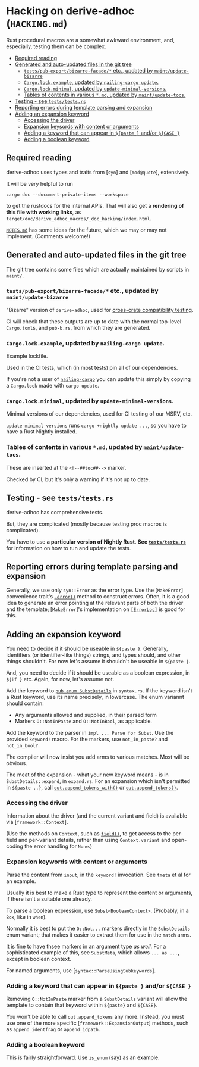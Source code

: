 # **Hacking on derive-adhoc (`HACKING.md`)**

Rust procedural macros are a somewhat awkward environment,
and, especially, testing them can be complex.

<!--##toc##-->
   * [Required reading](#required-reading)
   * [Generated and auto-updated files in the git tree](#generated-and-auto-updated-files-in-the-git-tree)
      * [`tests/pub-export/bizarre-facade/*` etc., updated by `maint/update-bizarre`](#testspub-exportbizarre-facade-etc-updated-by-maintupdate-bizarre)
      * [`Cargo.lock.example`, updated by `nailing-cargo update`.](#cargolockexample-updated-by-nailing-cargo-update)
      * [`Cargo.lock.minimal`, updated by `update-minimal-versions`.](#cargolockminimal-updated-by-update-minimal-versions)
      * [Tables of contents in various `*.md`, updated by `maint/update-tocs`.](#tables-of-contents-in-various-md-updated-by-maintupdate-tocs)
   * [Testing - see `tests/tests.rs`](#testing---see-teststestsrs)
   * [Reporting errors during template parsing and expansion](#reporting-errors-during-template-parsing-and-expansion)
   * [Adding an expansion keyword](#adding-an-expansion-keyword)
      * [Accessing the driver](#accessing-the-driver)
      * [Expansion keysords with content or arguments](#expansion-keysords-with-content-or-arguments)
      * [Adding a keyword that can appear in `${paste }` and/or `${CASE }`](#adding-a-keyword-that-can-appear-in-paste--andor-case-)
      * [Adding a boolean keyword](#adding-a-boolean-keyword)

## Required reading

derive-adhoc uses types and traits from [`syn`] and [`mod@quote`],
extensively.

It will be very helpful to run
```text
cargo doc --document-private-items --workspace
```
to get the rustdocs for the internal APIs.
That will also get a **rendering of this file with working links**,
as `target/doc/derive_adhoc_macros/_doc_hacking/index.html`.

[`NOTES.md`](_doc_notes) has some ideas for the future,
which we may or may not implement.
(Comments welcome!)

## Generated and auto-updated files in the git tree

The git tree contains some files which are actually
maintained by scripts in `maint/`.

### `tests/pub-export/bizarre-facade/*` etc., updated by `maint/update-bizarre`

"Bizarre" version of `derive-adhoc`,
used for [cross-crate compatibility testing](../../pub_b/index.html).

CI will check that these outputs are
up to date with
the normal top-level `Cargo.toml`s, and `pub-b.rs`,
from which they are generated.

### `Cargo.lock.example`, updated by `nailing-cargo update`.

Example lockfile.

Used in the CI tests,
which (in most tests) pin all of our dependencies.

If you're not a user of
[`nailing-cargo`](https://diziet.dreamwidth.org/tag/nailing-cargo)
you can update this
simply by copying a `Cargo.lock` made with `cargo update`.

### `Cargo.lock.minimal`, updated by `update-minimal-versions`.

Minimal versions of our dependencies,
used for CI testing of our MSRV, etc.

`update-minimal-versions` runs `cargo +nightly update ...`,
so you have to have a Rust Nightly installed.

### Tables of contents in various `*.md`, updated by `maint/update-tocs`.

These are inserted at the `<!--##toc##-->` marker.

Checked by CI, but it's only a warning if it's not up to date.

## Testing - see `tests/tests.rs`

derive-adhoc has comprehensive tests.

But, they are complicated
(mostly because testing proc macros is complicated).

You have to use **a particular version of Nightly Rust**.
**See [`tests/tests.rs`](../../derive_adhoc_tests/index.html)**
for information on how to run and update the tests.

## Reporting errors during template parsing and expansion

Generally, we use only `syn::Error` as the error type.
Use the [`MakeError`] convenience trait's
[`.error()`](MakeError::error) method
to construct errors.
Often, it is a good idea to generate an error
pointing at the relevant parts of both the driver and the template;
[`MakeError`]'s implementation on
[`[ErrorLoc]`](ErrorLoc) is good for this.

## Adding an expansion keyword

You need to decide if it should be useable in `${paste }`.
Generally, identifiers (or identifier-like things)
strings, 
and types should,
and other things shouldn't.
For now let's assume it shouldn't be useable in `${paste }`.

And, you need to decide if it should be useable
as a boolean expression, in `${if }` etc.
Again, for now, let's assume not.

Add the keyword to [`pub enum SubstDetails`](syntax::SubstDetails)
in `syntax.rs`.
If the keyword isn't a Rust keyword, use its name precisely,
in lowercase.
The enum variannt should contain:
 * Any arguments allowed and supplied, in their parsed form
 * Markers `O::NotInPaste` and `O::NotInBool`,
   as applicable.

Add the keyword to the parser in
`impl ... Parse for Subst`.
Use the provided `keyword!` macro.
For the markers, use `not_in_paste?` and `not_in_bool?`.

The compiler will now insist you add arms to various matches.
Most will be obvious.

The meat of the expansion - what your new keyword means -
is in `SubstDetails::expand`, in `expand.rs`.
For an expansion which isn't permitted in `${paste ..}`,
call 
[`out.append_tokens_with()`](framework::ExpansionOutput::append_tokens_with)
or
[`out.append_tokens()`](framework::ExpansionOutput::append_tokens).

### Accessing the driver

Information about the driver (and the current variant and field)
is available via [`framework::Context`].

(Use the methods on `Context`, such as
[`field()`](framework::Context::field),
to get access to the per-field and per-variant details,
rather than using `Context.variant`
and open-coding the error handling for `None`.)

### Expansion keywords with content or arguments

Parse the content from `input`, in the `keyword!` invocation.
See `tmeta` et al for an example.

Usually it is best to make a Rust type to represent
the content or arguments,
if there isn't a suitable one already.

To parse a boolean expression, use `Subst<BooleanContext>`.
(Probably, in a `Box`, like in `when`).

Normally it is best to put the `O::Not...` markers
directly in the `SubstDetails` enum variant;
that makes it easier to extract them for use in the `match` arms.

It is fine to have thsee markers in an argument type *as well*.
For a sophisticated example of this, 
see `SubstMeta`,
which allows `... as ...`, except in boolean context.

For named arguments, use [`syntax::ParseUsingSubkeywords`].

### Adding a keyword that can appear in `${paste }` and/or `${CASE }`

Removing `O::NotInPaste` marker from a `SubstDetails` variant
will allow the template to contain that keyword
within `${paste}` and `${CASE}`.

You won't be able to call `out.append_tokens` any more.
Instead, you must use one of the more specific
[`framework::ExpansionOutput`] methods,
such as `append_identfrag` or `append_idpath`.

### Adding a boolean keyword

This is fairly straightforward.
Use `is_enum` (say) as an example.

